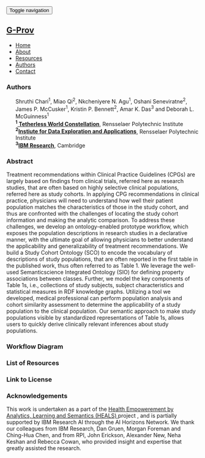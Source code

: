 <div class="wrapper">
 <nav class="navbar navbar-default">
              <!-- Brand and toggle get grouped for better mobile display -->
              <div class="navbar-header">
                <button type="button" class="navbar-toggle collapsed" data-toggle="collapse" data-target=".bs-example-navbar-collapse-1" aria-expanded="false">
										<span class="sr-only">Toggle navigation</span>
										<span class="icon-bar"></span>
										<span class="icon-bar"></span>
										<span class="icon-bar"></span>
									</button>
                <!-- Brand -->
                <a class="navbar-brand page-scroll sticky-logo" href="index.html">
                  <h1><span>G</span>-Prov</h1>
                  <!-- Uncomment below if you prefer to use an image logo -->
                  <!-- <img src="img/logo.png" alt="" title=""> -->
								</a>
              </div>
              <!-- Collect the nav links, forms, and other content for toggling -->
              <div class="collapse navbar-collapse main-menu bs-example-navbar-collapse-1" id="navbar-example">
                <ul class="nav navbar-nav navbar-right">
                  <li class="">
                    <a class="page-scroll" href="#home">Home</a>
                  </li>
                  <li class="">
                    <a class="page-scroll" href="#about">About</a>
                  </li>
                  <li class="">
                    <a class="page-scroll" href="#services">Resources</a>
                  </li>
                  <li class="active">
                    <a class="page-scroll" href="#team">Authors</a>
                  </li>
                  <li class="">
                    <a class="page-scroll" href="#contact">Contact</a>
                  </li>
                </ul>
              </div>
              <!-- navbar-collapse -->
            </nav>
</div>

<article class="mb-5">
<content>
<h3>Authors</h3>
 <ul>
 Shruthi Chari<sup>1</sup>, Miao Qi<sup>2</sup>, Nkcheniyere N. Agu<sup>1</sup>, Oshani Seneviratne<sup>2</sup>, James P. McCusker<sup>1</sup>, Kristin P. Bennett<sup>2</sup>, Amar K. Das<sup>3</sup> and Deborah L. McGuinness<sup>1</sup>
  <br>
 <strong><sup>1</sup><a href="https://tw.rpi.edu/"> Tetherless World Constellation</a></strong>, Rensselaer Polytechnic Institute
 <br>
 <strong><sup>2</sup><a href="https://idea.rpi.edu/">Instiute for Data Exploration and Applications</a></strong>, Rensselaer Polytechnic Institute
 <br>
 <strong><sup>3</sup><a href="http://www.research.ibm.com/">IBM Research</a></strong>, Cambridge
 </ul>
 </content>
 
<article class="mb-5">
<content>
<h3>Abstract</h3>
 <p>Treatment recommendations within Clinical Practice Guidelines (CPGs) are largely based on findings from clinical trials, referred here as research studies, that are often based on highly selective clinical populations, referred here as study cohorts. In applying CPG recommendations in clinical practice, physicians will need to understand how well their patient population matches the characteristics of those in the study cohort, and thus are confronted with the challenges of locating the study cohort information and making the analytic comparison. To address these challenges, we develop an ontology-enabled prototype workflow, which exposes the population descriptions in research studies in a declarative manner, with the ultimate goal of allowing physicians to better understand the applicability and generalizability of treatment recommendations. We build a Study Cohort Ontology (SCO) to encode the vocabulary of descriptions of study populations, that are often reported in the first table in the published work, thus often referred to as Table 1. We leverage the well-used Semanticscience Integrated Ontology (SIO) for defining property associations between classes. Further, we model the key components of Table 1s, i.e., collections of study subjects, subject characteristics and statistical measures in RDF knowledge graphs. Utilizing a tool we developed, medical professional can perform population analysis and cohort similarity assessment to determine the applicability of a study population to the clinical population. Our semantic approach to make study populations visible by standardized representations of Table 1s, allows users to quickly derive clinically relevant inferences about study populations.</p>
<ul>
  
 </ul>
 </content>
 
 
<article class="mb-5">
<content>
<h3>Workflow Diagram</h3>
<ul>
  
 </ul>
 </content>
 
  
<article class="mb-5">
<content>
<h3>List of Resources </h3>
<ul>
  
 </ul>
 </content>
 
 <article class="mb-5">
<content>
<h3>Link to License </h3>
<ul>
 
  </ul>
 </content>
 
 <article class="mb-5">
<content>
 <h3>Acknowledgements</h3>
 <p>This work is undertaken as a part of the <a href="https://science.rpi.edu/biology/news/ibm-and-rensselaer-team-research-chronic-diseases-cognitive-computing"> Health Empowerement by Analytics, Learning and Semantics (HEALS) </a> project , and is  partially supported by IBM Research AI through the AI Horizons Network. We thank our colleagues from IBM Research, Dan Gruen, Morgan Foreman and Ching-Hua Chen, and from RPI, John Erickson, Alexander New, Neha Keshan and Rebecca Cowan, who provided insight and expertise that greatly assisted the research.</p>
<ul>
    
  
 </ul>
 </content>


